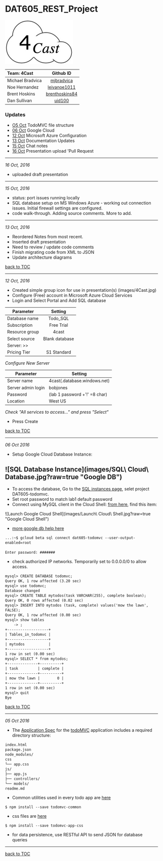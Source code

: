 # DAT605_REST_Project

![4cast_graphic](images/4Cast.jpg)

| Team: 4Cast      | Github ID        |
|:-----------------|:----------------:|
| Michael Bradvica | [mjbradvica](https://github.com/mjbradvica) |
| Noe Hernandez    | [leivanoe1011](https://github.com/leivanoe1011) |
| Brent Hoskins    | [brenthoskins84](https://github.com/brenthoskins84) |
| Dan Sullivan     | [uid100](https://github.com/uid100) |

### Updates ###
* [O5 Oct](#05Oct) TodoMVC file structure
* [06 Oct](#06Oct) Google Cloud
* [12 Oct](#12Oct) Microsoft Azure Configuration
* [13 Oct](#13Oct) Documentation Updates
* [15 Oct](#15Oct) Chat notes
* [16 Oct](#16Oct) Presentation upload 'Pull Request

---
<a name="16Oct">*16 Oct, 2016*</a>
* uploaded draft presentation

---
<a name="15Oct">*15 Oct, 2016*</a>
* status: port issues running locally
* SQL database setup on MS Windows Azure - working out connection issues. Initial firewall settings are configured.
* code walk-through. Adding source comments. More to add.

---
<a name="13Oct">*13 Oct, 2016*</a>
* Reordered Notes from most recent.
* Inserted draft presentation
* Need to review / update code comments
* Finish migrating code from XML to JSON
* Update architecture diagrams

 [back to TOC](#updates)

---
<a name="12Oct">*12 Oct, 2016*</a>
* Created simple group icon for use in presentation(s) (images/4Cast.jpg)
* Configure (Free) account in Microsoft Azure Cloud Services
* Login and Select Portal and Add SQL database

| Parameter          | Setting                |
|--------------------|:----------------------:|
| Database name      | Todo_SQL               |
| Subscription       | Free Trial             |
| Resource group     | 4cast                  |
| Select source      | Blank database         |
| Server: >>         |                        |
| Pricing Tier       | S1 Standard            |
*Configure New Server*

| Parameter          | Setting                      |
|--------------------|------------------------------|
| Server name        | 4cast(.database.windows.net) |
| Server admin login | bobjones                     |
| Password           | (lab 1 password +'!' =8 char)|
| Location           | West US                      |

*Check "All services to access..." and press "Select"*

* Press Create

 [back to TOC](#updates)

---

<a name="06Oct">*06 Oct 2016*</a>
* Setup Google Cloud Database Instance:

![SQL Database Instance](images/SQL\ Cloud\ Database.jpg?raw=true "Google DB")
---
* To access the database, Go to the [SQL instances page](https://console.cloud.google.com/projectselector/sql/instances?_ga=1.226861209.544085363.1475456239), selet project DAT605-todomvc.
* Set root password to match lab1 default password
* Connect using MySQL client in the Cloud Shell:  [from here](https://console.cloud.google.com/home/dashboard?project=causal-calculus-145618&_ga=1.230524056.544085363.1475456239), find this item:

![Launch Google Cloud Shell](images/Launch\ Cloud\ Shell.jpg?raw=true "Google Cloud Shell")

* [more google db help here](https://cloud.google.com/sql/docs/quickstart)
```
...:~$ gcloud beta sql connect dat605-todomvc --user-output-enabled=root

Enter password: #######
```
* check authorized IP networks.
Temporarily set to 0.0.0.0/0 to allow access.
```
mysql> CREATE DATABASE todomvc;
Query OK, 1 row affected (3.20 sec)
mysql> use todomvc;
Database changed
mysql> CREATE TABLE mytodos(task VARCHAR(255), complete boolean);
Query OK, 0 rows affected (0.02 sec)
mysql> INSERT INTO mytodos (task, complete) values('mow the lawn', FALSE);
Query OK, 1 row affected (0.00 sec)
mysql> show tables
    -> ;
+-------------------+
| Tables_in_todomvc |
+-------------------+
| mytodos           |
+-------------------+
1 row in set (0.00 sec)
mysql> SELECT * from mytodos;
+--------------+----------+
| task         | complete |
+--------------+----------+
| mow the lawn |        0 |
+--------------+----------+
1 row in set (0.00 sec)
mysql> quit
Bye
```
 [back to TOC](#updates)
 
---

<a name="05Oct">*05 Oct 2016*</a>
* The [Application Spec](https://github.com/tastejs/todomvc/blob/master/app-spec.md) for the [todoMVC](todomvc.com) application includes a required directory structure:
```
index.html
package.json
node_modules/
css
└── app.css
js/
├── app.js
├── controllers/
└── models/
readme.md
```
* Common utilities used in every todo app are [here](https://github.com/tastejs/todomvc-common)
```
$ npm install --save todomvc-common
```
* css files are [here](https://github.com/tastejs/todomvc-app-css)
```
$ npm install --save todomvc-app-css
```
* for data persistence, use RESTful API to send JSON for database queries
---
 [back to TOC](#updates)
